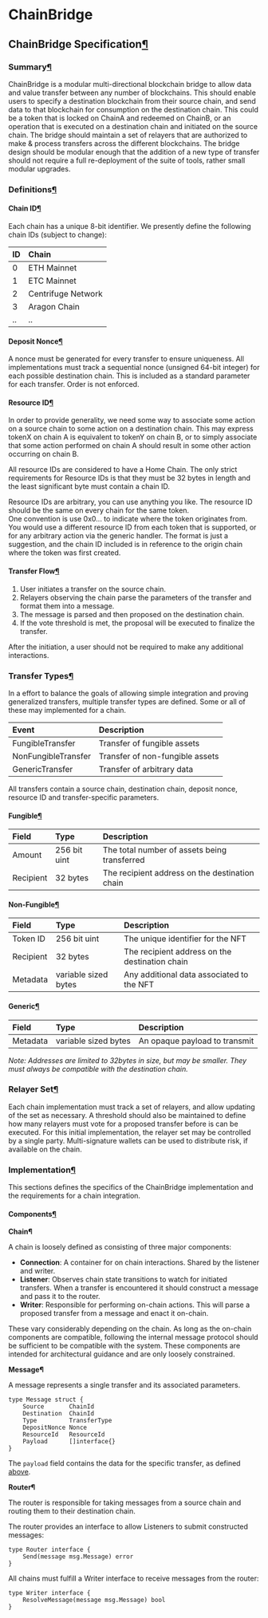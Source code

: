 # ChainBridge

## ChainBridge Specification[¶](chainbridge.md#chainbridge-specification) <a id="chainbridge-specification"></a>

### Summary[¶](chainbridge.md#summary) <a id="summary"></a>

ChainBridge is a modular multi-directional blockchain bridge to allow data and value transfer between any number of blockchains. This should enable users to specify a destination blockchain from their source chain, and send data to that blockchain for consumption on the destination chain. This could be a token that is locked on ChainA and redeemed on ChainB, or an operation that is executed on a destination chain and initiated on the source chain. The bridge should maintain a set of relayers that are authorized to make & process transfers across the different blockchains. The bridge design should be modular enough that the addition of a new type of transfer should not require a full re-deployment of the suite of tools, rather small modular upgrades.

### Definitions[¶](chainbridge.md#definitions) <a id="definitions"></a>

#### Chain ID[¶](chainbridge.md#chain-id) <a id="chain-id"></a>

Each chain has a unique 8-bit identifier. We presently define the following chain IDs \(subject to change\):

| ID | Chain |
| :--- | :--- |
| 0 | ETH Mainnet |
| 1 | ETC Mainnet |
| 2 | Centrifuge Network |
| 3 | Aragon Chain |
| .. | .. |

#### Deposit Nonce[¶](chainbridge.md#deposit-nonce) <a id="deposit-nonce"></a>

A nonce must be generated for every transfer to ensure uniqueness. All implementations must track a sequential nonce \(unsigned 64-bit integer\) for each possible destination chain. This is included as a standard parameter for each transfer. Order is not enforced.

#### Resource ID[¶](chainbridge.md#resource-id) <a id="resource-id"></a>

In order to provide generality, we need some way to associate some action on a source chain to some action on a destination chain. This may express tokenX on chain A is equivalent to tokenY on chain B, or to simply associate that some action performed on chain A should result in some other action occurring on chain B.

All resource IDs are considered to have a Home Chain. The only strict requirements for Resource IDs is that they must be 32 bytes in length and the least significant byte must contain a chain ID.

Resource IDs are arbitrary, you can use anything you like. The resource ID should be the same on every chain for the same token.  
 One convention is use 0x0... to indicate where the token originates from. You would use a different resource ID from each token that is supported, or for any arbitrary action via the generic handler. The format is just a suggestion, and the chain ID included is in reference to the origin chain where the token was first created.

#### Transfer Flow[¶](chainbridge.md#transfer-flow) <a id="transfer-flow"></a>

1. User initiates a transfer on the source chain.
2. Relayers observing the chain parse the parameters of the transfer and format them into a message.
3. The message is parsed and then proposed on the destination chain.
4. If the vote threshold is met, the proposal will be executed to finalize the transfer.

After the initiation, a user should not be required to make any additional interactions.

### Transfer Types[¶](chainbridge.md#transfer-types) <a id="transfer-types"></a>

In a effort to balance the goals of allowing simple integration and proving generalized transfers, multiple transfer types are defined. Some or all of these may implemented for a chain.

| Event | Description |
| :--- | :--- |
| FungibleTransfer | Transfer of fungible assets |
| NonFungibleTransfer | Transfer of non-fungible assets |
| GenericTransfer | Transfer of arbitrary data |

All transfers contain a source chain, destination chain, deposit nonce, resource ID and transfer-specific parameters.

#### Fungible[¶](chainbridge.md#fungible) <a id="fungible"></a>

| Field | Type | Description |
| :--- | :--- | :--- |
| Amount | 256 bit uint | The total number of assets being transferred |
| Recipient | 32 bytes | The recipient address on the destination chain |

#### Non-Fungible[¶](chainbridge.md#non-fungible) <a id="non-fungible"></a>

| Field | Type | Description |
| :--- | :--- | :--- |
| Token ID | 256 bit uint | The unique identifier for the NFT |
| Recipient | 32 bytes | The recipient address on the destination chain |
| Metadata | variable sized bytes | Any additional data associated to the NFT |

#### Generic[¶](chainbridge.md#generic) <a id="generic"></a>

| Field | Type | Description |
| :--- | :--- | :--- |
| Metadata | variable sized bytes | An opaque payload to transmit |

_Note: Addresses are limited to 32bytes in size, but may be smaller. They must always be compatible with the destination chain._

### Relayer Set[¶](chainbridge.md#relayer-set) <a id="relayer-set"></a>

Each chain implementation must track a set of relayers, and allow updating of the set as necessary. A threshold should also be maintained to define how many relayers must vote for a proposed transfer before is can be executed. For this initial implementation, the relayer set may be controlled by a single party. Multi-signature wallets can be used to distribute risk, if available on the chain.

### Implementation[¶](chainbridge.md#implementation) <a id="implementation"></a>

This sections defines the specifics of the ChainBridge implementation and the requirements for a chain integration.

#### Components[¶](chainbridge.md#components) <a id="components"></a>

**Chain¶**

A chain is loosely defined as consisting of three major components:

* **Connection**: A container for on chain interactions. Shared by the listener and writer.
* **Listener**: Observes chain state transitions to watch for initiated transfers. When a transfer is encountered it should construct a message and pass it to the router.
* **Writer**: Responsible for performing on-chain actions. This will parse a proposed transfer from a message and enact it on-chain.

These vary considerably depending on the chain. As long as the on-chain components are compatible, following the internal message protocol should be sufficient to be compatible with the system. These components are intended for architectural guidance and are only loosely constrained.

**Message¶**

A message represents a single transfer and its associated parameters.

```text
type Message struct {
    Source       ChainId   
    Destination  ChainId 
    Type         TransferType
    DepositNonce Nonce
    ResourceId   ResourceId
    Payload      []interface{}
}
```

The `payload` field contains the data for the specific transfer, as defined [above](chainbridge.md#transfer-types).

**Router¶**

The router is responsible for taking messages from a source chain and routing them to their destination chain.

The router provides an interface to allow Listeners to submit constructed messages:

```text
type Router interface {
    Send(message msg.Message) error
}
```

All chains must fulfill a Writer interface to receive messages from the router:

```text
type Writer interface {
    ResolveMessage(message msg.Message) bool
}
```

